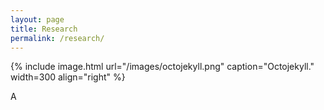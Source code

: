 ```yaml
---
layout: page
title: Research
permalink: /research/
---
```


{% include image.html url="/images/octojekyll.png" caption="Octojekyll." width=300 align="right" %}

A
